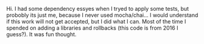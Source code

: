 Hi.
I had some dependency essyes when I tryed to apply some tests, but probobly its just me, because I never used mocha/chai...
I would understand if this work will not get accepted, but I did what I can. Most of the time I spended on adding a libraries and rollbacks (this code is from 2016 I guess?).
It was fun thought.
